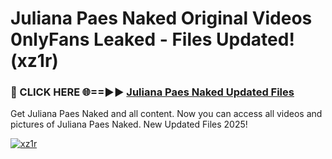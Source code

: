 # Juliana Paes Naked Original Videos 0nlyFans Leaked - Files Updated! (xz1r)

<h3>🔴 CLICK HERE 🌐==►► <a href="https://tinyurl.com/up5wt9bj" rel="nofollow">Juliana Paes Naked Updated Files</a></h3>

Get Juliana Paes Naked and all content. Now you can access all videos and pictures of Juliana Paes Naked. New Updated Files 2025!

[![xz1r](https://i.imgur.com/ABiUzMV.gif)](https://tinyurl.com/up5wt9bj)
